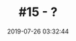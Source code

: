 ---
layout: post
comments: true
title: "#15 - ?"
date: 2019-07-26 03:32:44
image: '/assets/img/day15/blog.png'
audio: ""
description: "?"
tags:
- DX 
- 100DaysDX
- Open source
- OpenAPI
- Platform
- AWS
categories: 
- DX
- 100DaysDX
twitter_text: "APIs have become the building blocks of modern application development."
---